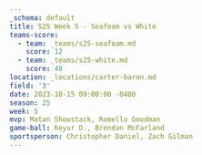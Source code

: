 ```yaml
---
_schema: default
title: S25 Week 5 - Seafoam vs White
teams-score:
  - team: _teams/s25-seafoam.md
    score: 12
  - team: _teams/s25-white.md
    score: 48
location: _locations/carter-baron.md
field: '3'
date: 2023-10-15 09:00:00 -0400
season: 25
week: 5
mvp: Matan Showstack, Romello Goodman
game-ball: Keyur D., Brendan McFarland
sportsperson: Christopher Daniel, Zach Gilman
---
```

